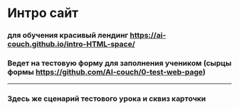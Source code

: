 # Интро сайт
### для обучения красивый лендинг https://ai-couch.github.io/intro-HTML-space/
### Ведет на тестовую форму для заполнения учеником (сырцы формы https://github.com/AI-couch/0-test-web-page)

---

### Здесь же сценарий тестового урока и сквиз карточки

